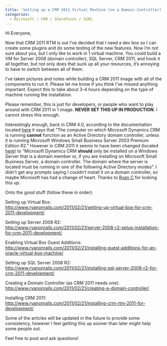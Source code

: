 ```yaml
---
title: 'Setting up a CRM 2011 Virtual Machine (on a Domain Controller) - Part 1/2'
categories:
  - Microsoft / CRM / SharePoint / SSRS
---
```



Hi Everyone,

Now that CRM 2011 RTM is out I’ve decided that I need a dev box so I can create some plugins and do some testing of the new features. Now I’m not sure about you, but I only like to work in 1 virtual machine. You could build a VM for Server 2008 (domain controller), SQL Server, CRM 2011, and hook it all together, but not only does that suck up all your resources, it’s annoying to have to switch between all of them.

I’ve taken pictures and notes while building a CRM 2011 image with all of the components to run it. Please let me know if you think I’ve missed anything important. Expect this to take about 3-4 hours depending on the type of machine running the installation.

Please remember, this is just for developers, or people who want to play around with CRM 2011 in 1 image. **NEVER SET THIS UP IN PRODUCTION**. I cannot stress this enough.

Interestingly enough, back in CRM 4.0, according to the documentation located [here][1] it says that “The computer on which Microsoft Dynamics CRM is running **cannot** function as an Active Directory domain controller, unless it is running Microsoft Windows Small Business Server 2003 Premium Edition R2.” However in CRM 2011 it seems to have been changed (located [here][2]) to “Microsoft Dynamics CRM **should** only be installed on a Windows Server that is a domain member or, if you are installing on Microsoft Small Business Server, a domain controller. The domain where the server is located must be running in one of the following Active Directory modes”. I didn’t get any prompts saying I couldn’t install it on a domain controller, so maybe Microsoft has had a change of heart. Thanks to [Ryan C][3] for looking this up.

 [1]: http://msdn.microsoft.com/en-us/library/dd979168.aspx
 [2]: http://technet.microsoft.com/en-us/library/gg554883(d=lightweight).aspx
 [3]: http://prodynamicscrm.com/

Onto the good stuff (follow these in order):

Setting up Virtual Box:  
http://www.ryanonrails.com/2011/02/21/setting-up-virtual-box-for-crm-2011-development/

Setting up Server 2008 R2:  
http://www.ryanonrails.com/2011/02/21/server-2008-r2-setup-installation-for-crm-2011-development/

Enabling Virtual Box Guest Additions:  
http://www.ryanonrails.com/2011/02/21/installing-guest-additions-for-an-oracle-virtual-box-machine/

Setting up SQL Server 2008 R2:  
http://www.ryanonrails.com/2011/02/21/installing-sql-server-2008-r2-for-crm-2011-development/

Creating a Domain Controller (as CRM 2011 needs one):  
http://www.ryanonrails.com/2011/02/21/creating-a-domain-controller/

Installing CRM 2011:  
http://www.ryanonrails.com/2011/02/21/installing-crm-rtm-2011-for-development/

Some of the articles will be updated in the future to provide some consistency, however I feel getting this up sooner than later might help some people out.

Feel free to post and ask questions!